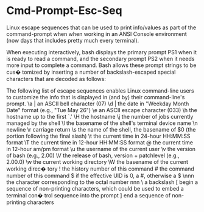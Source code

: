 # Cmd-Prompt-Esc-Seq
Linux escape sequences that can be used to print info/values as part of the command-prompt when when working in an ANSI Console environment (now days that includes pretty much every terminal).


 When  executing  interactively,  bash displays the primary
       prompt PS1 when it is ready to read  a  command,  and  the
       secondary  prompt PS2 when it needs more input to complete
       a command.  Bash allows these prompt strings  to  be  cus�
       tomized by inserting a number of backslash-escaped special
       characters that are decoded as follows:

The following list of escape sequences enables Linux command-line users to customize the info that is displayed in (and by) their command-line's prompt.
              \a |     an ASCII bell character (07)
              \d |   the date  in  "Weekday  Month  Date"  format
                     (e.g., "Tue May 26")
              \e     an ASCII escape character (033)
              \h     the hostname up to the first `.'
              \H     the hostname
              \j     the  number of jobs currently managed by the
                     shell
              \l     the basename of the shell's terminal  device
                     name
              \n     newline
              \r     carriage return
              \s     the  name  of  the shell, the basename of $0
                     (the portion following the final slash)
              \t     the current time in 24-hour HH:MM:SS format
              \T     the current time in 12-hour HH:MM:SS format
              \@     the current time in 12-hour am/pm format
              \u     the username of the current user
              \v     the version of bash (e.g., 2.00)
              \V     the release of bash,  version  +  patchlevel
                     (e.g., 2.00.0)
              \w     the current working directory
              \W     the  basename  of the current working direc�
                     tory
              \!     the history number of this command
              \#     the command number of this command
              \$     if the effective UID is 0, a #, otherwise  a
                     $
              \nnn   the  character  corresponding  to  the octal
                     number nnn
              \\     a backslash
              \[     begin a sequence of non-printing characters,
                     which could be used to embed a terminal con�
                     trol sequence into the prompt
              \]     end a sequence of non-printing characters
